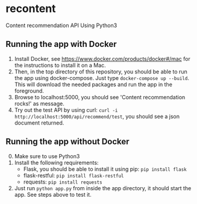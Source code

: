 # recontent
Content recommendation API
Using Python3


## Running the app with Docker
  1. Install Docker, see https://www.docker.com/products/docker#/mac for the instructions to install it on a Mac.
  2. Then, in the top directory of this repository, you should be able to run the app using docker-compose. Just type ```docker-compose up --build```. This will download the needed packages and run the app in the foreground.
  3. Browse to localhost:5000, you should see 'Content recommendation rocks!' as message.
  4. Try out the test API by using curl: ```curl -i http://localhost:5000/api/recommend/test```, you should see a json document returned.

## Running the app without Docker
  0. Make sure to use Python3
  1. Install the following requirements:
     * Flask, you should be able to install it using pip: ```pip install flask```
     * flask-restful: ```pip install flask-restful```
     * requests: ```pip install requests```
  2. Just run ```python app.py``` from inside the app directory, it should start the app. See steps above to test it.
